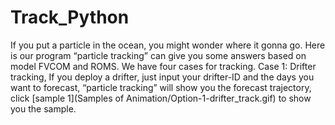 # Track_Python
If you put a particle in the ocean, you might wonder where it gonna go. Here is our program “particle tracking” can give you some answers based on model FVCOM and ROMS. We have four cases for tracking.
Case 1: Drifter tracking, If you deploy a drifter, just input your drifter-ID and the days you want to forecast, “particle tracking” will show you the forecast trajectory, click [sample 1](Samples of Animation/Option-1-drifter_track.gif) to show you the sample.
